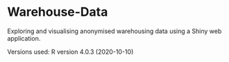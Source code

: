 # Warehouse-Data

Exploring and visualising anonymised warehousing data using a Shiny web application.

Versions used:
R version 4.0.3 (2020-10-10)
